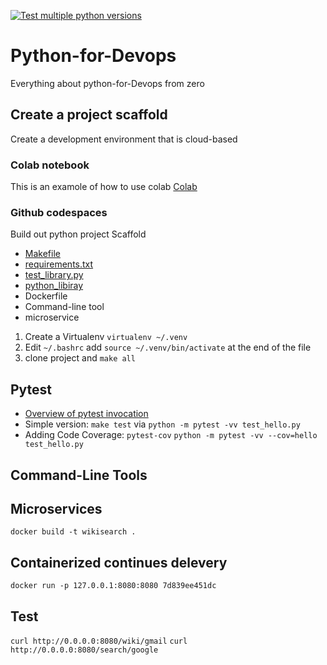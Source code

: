 [![Test multiple python versions](https://github.com/onieio/justpython/actions/workflows/main.yml/badge.svg)](https://github.com/onieio/justpython/actions/workflows/main.yml)
# Python-for-Devops

Everything about python-for-Devops from zero

## Create a project scaffold

Create a development environment that is cloud-based

### Colab notebook 

This is an examole of how to use colab [Colab](https://github.com/onieio/justpython/blob/main/just_start_with_python.ipynb)

### Github codespaces 

Build out python project Scaffold
* [Makefile](https://github.com/onieio/justpython/blob/main/Makefile)
* [requirements.txt](https://github.com/onieio/justpython/blob/main/requirements.txt)
* [test_library.py](https://github.com/onieio/justpython/blob/main/test_devopslib.py)
* [python_libiray](https://github.com/onieio/justpython/tree/main/devopslib)
* Dockerfile
* Command-line tool
* microservice

1. Create a Virtualenv `virtualenv ~/.venv`
2. Edit `~/.bashrc` add `source ~/.venv/bin/activate` at the end of the file 
3. clone project and `make all`

## Pytest 

* [Overview of pytest invocation](https://docs.pytest.org/en/6.2.x/usage.html?highlight=pdb)
* Simple version: `make test` via `python -m pytest -vv test_hello.py`
* Adding Code Coverage: `pytest-cov` `python -m pytest -vv --cov=hello test_hello.py`


## Command-Line Tools 

## Microservices
`docker build -t wikisearch .`

## Containerized continues delevery
`docker run -p 127.0.0.1:8080:8080 7d839ee451dc`

## Test
`curl http://0.0.0.0:8080/wiki/gmail`
`curl http://0.0.0.0:8080/search/google`
